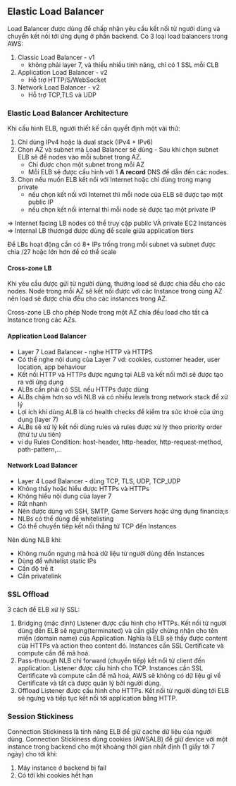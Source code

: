 ## Elastic Load Balancer
Load Balancer được dùng để chấp nhận yêu cầu kết nối từ người dùng và chuyển kết nối tới ứng dụng ở phần backend. 
Có 3 loại load balancers trong AWS:
1. Classic Load Balancer - v1
    - không phải layer 7, và thiếu nhiều tính năng, chỉ có 1 SSL mỗi CLB
2. Application Load Balancer - v2
    - Hỗ trợ HTTP/S/WebSocket
3. Network Load Balancer - v2
    - Hỗ trợ TCP,TLS và UDP

### Elastic Load Balancer Architecture
Khi cấu hình ELB, người thiết kế cần quyết định một vài thứ:
1. Chỉ dùng IPv4 hoặc là dual stack (IPv4 + IPv6)
2. Chọn AZ và subnet mà Load Balancer sẽ dùng - Sau khi chọn subnet ELB sẽ để nodes vào mỗi subnet trong AZ. 
    - Chỉ được chọn một subnet trong mỗi AZ 
    - Mỗi ELB sẽ được cấu hình với 1 **A record** DNS để dẫn đến các nodes. 
3. Chọn nếu muốn ELB kết nối với Internet hoặc chỉ dùng trong mạng private
    - nếu chọn kết nối với Internet thì mỗi node của ELB sẽ được tạo một public IP
    - nếu chọn kết nối internal thì mỗi node sẽ được tạo một private IP

=> Internet facing LB nodes có thể truy cập public VÀ private EC2 Instances
=> Internal LB thươngd được dùng để scale giữa application tiers

Để LBs hoạt động cần có 8+ IPs trống trong mỗi subnet và subnet được chia /27 hoặc lớn hơn để có thể scale 

#### Cross-zone LB

Khi yêu cầu được gửi từ người dùng, thường load sẽ được chia đều cho các nodes. Node trong mỗi AZ sẽ kết nối được với các Instance trong cùng AZ nên load sẽ được chia đều cho các instances trong AZ. 

Cross-zone LB cho phép Node trong một AZ chia đều load cho tất cả Instance trong các AZs. 

#### Application Load Balancer
- Layer 7 Load Balancer - nghe HTTP và HTTPS
- Có thể nghe nội dung của Layer 7 vd: cookies, customer header, user location, app behaviour
- Kết nối HTTP và HTTPs được ngưng tại ALB và kết nối mỡi sẽ được tạo ra với ứng dụng
- ALBs cần phải có SSL nếu HTTPs được dùng 
- ALBs chậm hơn so với NLB và có nhiều levels trong network stack để xử lý 
- Lợi ích khi dùng ALB là có health checks để kiểm tra sức khoẻ của ứng dụng (layer 7)
- ALBs sẽ xử lý kết nối dùng rules và rules được xử lý theo priority order (thứ tự ưu tiên)
- ví dụ Rules Condition: host-header, http-header, http-request-method, path-pattern,...
#### Network Load Balancer
- Layer 4 Load Balancer - dùng TCP, TLS, UDP, TCP_UDP
- Không thấy hoặc hiểu được HTTPs và HTTPs
- Không hiểu nội dung của layer 7 
- Rất nhanh
- Nên được dùng với SSH, SMTP, Game Servers hoặc ứng dụng financia;s 
- NLBs có thể dùng để whitelisting
- Có thể chuyển tiếp kết nối thẳng tử TCP đến Instances

Nên dùng NLB khi:
+ Không muốn ngưng mã hoá dữ liệu từ người dùng đến Instances
+ Dùng để whitelist static IPs
+ Cần độ trễ ít 
+ Cần privatelink

### SSL Offload 
3 cách để ELB xử lý SSL:
1. Bridging (mặc định)
Listener được cấu hình cho HTTPs. Kết nối từ người dùng đến ELB sẽ ngưng(terminated) và cần giấy chừng nhận cho tên miền (domain name) của Application. Nghĩa là ELB sẽ thấy được content của HTTPs và action theo content đó. Instances cần SSL Certificate và compute cần để mã hoá. 
2. Pass-through
NLB chỉ forward (chuyển tiếp) kết nối từ client đến application. Listener được cấu hình cho TCP. Instances cần SSL Certificate và compute cần để mã hoá, AWS sẽ không có dữ liệu gì về Certificate và tất cả được quản lý bởi người dùng. 
3. Offload
Listener được cấu hình cho HTTPs. Kết nối từ người dùng tới ELB sẽ ngưng và tiếp tục kết nối tới application bằng HTTP.

### Session Stickiness

Connection Stickiness là tính năng ELB để giữ cache dữ liệu của người dùng. Connection Stickiness dùng cookies (AWSALB) để giữ device với một instance trong backend cho một khoảng thời gian nhất định (1 giấy tới 7 ngày) cho tới khi:
1. Máy instance ở backend bị fail 
2. Có tới khi cookies hết hạn

